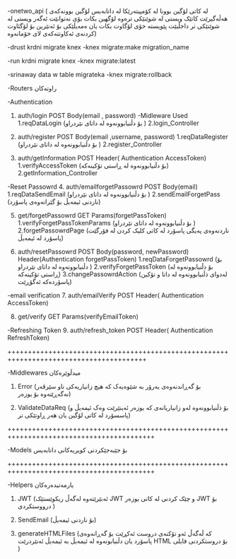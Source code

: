 -onetwo_api
(
لە کاتی لۆگین بوونا لە کۆمپیتەرێکا لە داتابەیس لۆگین بوونەکەی هەڵەگیرێت کاتێک ویستی لە شوێنێکی ترەوە لۆگهین بکات بۆی نەتوانێت
ئەگەر ویستی لە شوێنێکی تر داخڵبێت پێویستە خۆی لۆگاوت بکات یان ەمەیڵێکی بۆ ئەنێرین بۆ لۆگئاوت کردنەی ئەکاوتتەکەی لای خۆمانەوە)

-drust krdni migrate knex
-knex migrate:make migration_name

-run krdni migrate knex
-knex migrate:latest

-srinaway data w table migrateka
-knex migrate:rollback

-Routers راوتەکان

-Authentication

1. auth/login POST Body(email , password)
   -Midleware Used
   1.reqDataLogin (بۆ دڵنیابوونەوە لە داتای نێردراو )
   2.login_Controller

2. auth/register POST Body(email ,username, password)
   1.reqDataRegister (بۆ دڵنیابوونەوە لە داتای نێردراو )
   2.register_Controller

3. auth/getInformation POST Header( Authentication AccessToken)
   1.verifyAccessToken (بۆ دڵنیابوونەوە لە ڕاستی تۆکینەکە)
   2.getInformation_Controller

-Reset Passowrd 4. auth/emailforgetPassowrd POST Body(email)
1.reqDataSendEmail (بۆ دڵنیابوونەوە لە داتای نێردراو )
2.sendEmailForgetPass (ناردنی ئیمەیڵ بۆ گێرانەوەی پاسۆرد)

5. get/forgetPassowrd GET Params(forgetPassToken)
   1.verifyForgetPassTokenParams (بۆ دڵنیابوونەوە لە داتای نێردراو )
   2.forgetPassowrdPage (ناردنەوەی پەیگی پاسۆرد لە کاتی کلیک کردن لە فۆرگێت پاسۆرد لە ئیمەیڵ)

6. auth/resetPassowrd POST Body(password, newPassword) Header(Authentication forgetPassToken)
   1.reqDataForgetPassowrd (بۆ دڵنیابوونەوە لە داتای نێردراو )
   2.verifyForgetPassToken (بۆ دڵنیابوونەوە لە ڕاستی تۆکینەکە)
   3.changePassowrdAction (لەدوای ذڵنیابوونەوە لە داتا و تۆکین پاسۆردەکە ئەگۆڕێت)

-email verification 7. auth/emailVerify POST Header( Authentication AccessToken)

8. get/verify GET Params(verifyEmailToken)

-Refreshing Token 9. auth/refresh_token POST Header( Authentication RefreshToken)

++++++++++++++++++++++++++++++++++++++++++++++++++++++++++++++++++++++++++++++++++++++++

-Middlewares میدڵوێرەکان

1. Error (بۆ گەڕاندنەوەی یەرۆر بە شێوەیەک کە هیچ زانیاریەکی ناو سێرڤەر نەگەڕێتەوە بۆ یوزەر)

2. ValidateDataReq (بۆ ذڵنیابوونەوە لەو زانیاریانەی کە یوزەر ئەینێرێت وەک ئیمەیڵ و پاسسۆرد لە کاتی لۆگین یان هەر ڕاوتێکی تر)

++++++++++++++++++++++++++++++++++++++++++++++++++++++++++++++++++++++++++++++++++++++++++

-Models
بۆ جێبەجێکردنی کویریەکانی داتابەیس

++++++++++++++++++++++++++++++++++++++++++++++++++++++++++++++++++++++++++++++++++++++++++

-Helpers یارمەتیدەرەکان

1. JWT (ئەنێرێتەوە لەگەڵ ریکوێستێک JWT و چێک کردنی لە کاتی یوزەر JWT بۆ درووستکردی )

2. SendEmail (بۆ ناردنی ئیمەیڵ)

3. generateHTMLFiles (کە ڵەگەڵ ئەو تۆکنەی دروست ئەکڕێت بۆ گەڕانەوەی پاسۆرد یان دڵنیابونەوە لە ئیمەیڵ بە ئیمەیڵ ئەنێردرێت HTML بۆ دروستکردنی فایلی )
